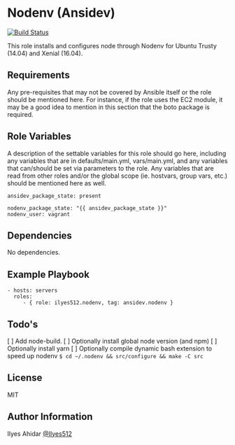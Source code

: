 Nodenv (Ansidev)
=========
[![Build Status](https://travis-ci.org/Ilyes512/ansible-role-nodenv.svg)](https://travis-ci.org/Ilyes512/ansible-role-nodenv)

This role installs and configures node through Nodenv for Ubuntu Trusty (14.04) and Xenial (16.04).

Requirements
------------

Any pre-requisites that may not be covered by Ansible itself or the role should be mentioned here. For instance, if the role uses the EC2 module, it may be a good idea to mention in this section that the boto package is required.

Role Variables
--------------

A description of the settable variables for this role should go here, including any variables that are in defaults/main.yml, vars/main.yml, and any variables that can/should be set via parameters to the role. Any variables that are read from other roles and/or the global scope (ie. hostvars, group vars, etc.) should be mentioned here as well.

```
ansidev_package_state: present

nodenv_package_state: "{{ ansidev_package_state }}"
nodenv_user: vagrant
```

Dependencies
------------

No dependencies.

Example Playbook
----------------

```
- hosts: servers
  roles:
     - { role: ilyes512.nodenv, tag: ansidev.nodenv }
```

Todo's
------

[ ] Add node-build.
[ ] Optionally install global node version (and npm)
[ ] Optionally install yarn
[ ] Optionally compile dynamic bash extension to speed up nodenv `$ cd ~/.nodenv && src/configure && make -C
src`

License
-------

MIT

Author Information
------------------

Ilyes Ahidar [@Ilyes512](https://twitter.com/ilyes512)
